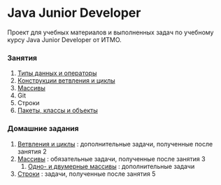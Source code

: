 # Java Junior Developer
Проект для учебных материалов и выполненных задач по учебному курсу Java Junior Developer от ИТМО.

### Занятия
1. [Типы данных и операторы](src/ru/ifmo/jjd/lessons/lesson01)
2. [Конструкции ветвления и циклы](src/ru/ifmo/jjd/lessons/lesson02)
3. [Массивы](src/ru/ifmo/jjd/lessons/lesson03)
4. Git
5. Строки
6. [Пакеты, классы и объекты](src/ru/ifmo/jjd/lessons/lesson06)

### Домашние задания

1. [Ветвления и циклы](src/ru/ifmo/jjd/exercises/lesson02) : дополнительные задачи, полученные после занятия 2
2. [Массивы](src/ru/ifmo/jjd/exercises/lesson03) : обязательные задачи, полученные после занятия 3
    1. [Одно- и двумерные массивы](src/ru/ifmo/jjd/exercises/lesson03/extra) : дополнительные задачи
3. [Строки](src/ru/ifmo/jjd/exercises/lesson05) : задачи, полученные после занятия 5